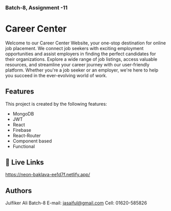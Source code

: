 ### Batch-8, Assignment -11
# Career Center
Welcome to our Career Center Website, your one-stop destination for online job placement. We connect job seekers with exciting employment opportunities and assist employers in finding the perfect candidates for their organizations. Explore a wide range of job listings, access valuable resources, and streamline your career journey with our user-friendly platform. Whether you're a job seeker or an employer, we're here to help you succeed in the ever-evolving world of work.

## Features

This project is created by the following features:

- MongoDB
- JWT
- React
- Firebase
- React-Router
- Component based
- Functional

## 🔗 Live Links
https://neon-baklava-ee1d7f.netlify.app/

## Authors
Julfiker Ali
Batch-8
E-mail: jasaiful@gmail.com
Cell: 01620-585826